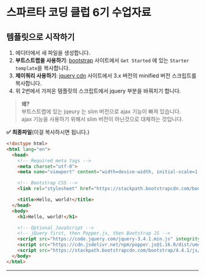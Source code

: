 # 스파르타 코딩 클럽 6기 수업자료

## 템플릿으로 시작하기

1. 에디터에서 새 파일을 생성합니다.
2. **부트스트랩을 사용하기**: [bootstrap](https://getbootstrap.com/) 사이트에서 `Get Started` 에 있는 `Starter template`을 복사합니다.
3. **제이쿼리 사용하기**: [jquery cdn](https://code.jquery.com/) 사이트에서 3.x 버전의 minified 버전 스크립트를 복사합니다.
4. 위 2번에서 가져온 템플릿의 스크립트에서 jquery 부분을 바꿔치기 합니다.

> **왜?**  
> 부트스트랩에 있는 jqeury 는 slim 버전으로 ajax 기능이 빠져 있습니다.  
> ajax 기능을 사용하기 위해서 slim 버전이 아닌것으로 대체하는 것입니다.

**✅ 최종파일**(이걸 복사하시면 됩니다.)  
```html
<!doctype html>
<html lang="en">
  <head>
    <!-- Required meta tags -->
    <meta charset="utf-8">
    <meta name="viewport" content="width=device-width, initial-scale=1, shrink-to-fit=no">

    <!-- Bootstrap CSS -->
    <link rel="stylesheet" href="https://stackpath.bootstrapcdn.com/bootstrap/4.4.1/css/bootstrap.min.css" integrity="sha384-Vkoo8x4CGsO3+Hhxv8T/Q5PaXtkKtu6ug5TOeNV6gBiFeWPGFN9MuhOf23Q9Ifjh" crossorigin="anonymous">

    <title>Hello, world!</title>
  </head>
  <body>
    <h1>Hello, world!</h1>

    <!-- Optional JavaScript -->
    <!-- jQuery first, then Popper.js, then Bootstrap JS -->
    <script src="https://code.jquery.com/jquery-3.4.1.min.js" integrity="sha256-CSXorXvZcTkaix6Yvo6HppcZGetbYMGWSFlBw8HfCJo=" crossorigin="anonymous"></script>
    <script src="https://cdn.jsdelivr.net/npm/popper.js@1.16.0/dist/umd/popper.min.js" integrity="sha384-Q6E9RHvbIyZFJoft+2mJbHaEWldlvI9IOYy5n3zV9zzTtmI3UksdQRVvoxMfooAo" crossorigin="anonymous"></script>
    <script src="https://stackpath.bootstrapcdn.com/bootstrap/4.4.1/js/bootstrap.min.js" integrity="sha384-wfSDF2E50Y2D1uUdj0O3uMBJnjuUD4Ih7YwaYd1iqfktj0Uod8GCExl3Og8ifwB6" crossorigin="anonymous"></script>
  </body>
</html>
```

---

